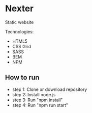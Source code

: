 # Nexter
Static website

Technologies:
- HTML5
- CSS Grid
- SASS
- BEM
- NPM

## How to run
- step 1: Clone or download repository
- step 2: Install node.js
- step 3: Run "npm install"
- step 4: Run "npm run start"